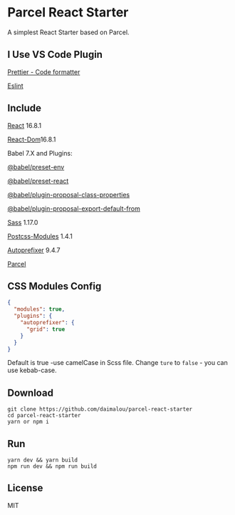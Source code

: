 # Parcel React Starter

A simplest React Starter based on Parcel.


## I Use VS Code Plugin

[Prettier - Code formatter](https://marketplace.visualstudio.com/items?itemName=esbenp.prettier-vscode)

[Eslint](https://marketplace.visualstudio.com/items?itemName=dbaeumer.vscode-eslint)

## Include

[React](https://reactjs.org) 16.8.1

[React-Dom](https://reactjs.org)16.8.1

Babel 7.X and Plugins:

[@babel/preset-env](https://babeljs.io/docs/en/babel-preset-env)

[@babel/preset-react](https://babeljs.io/docs/en/babel-preset-react)

[@babel/plugin-proposal-class-properties](https://babeljs.io/docs/en/babel-plugin-proposal-class-properties)

[@babel/plugin-proposal-export-default-from](https://babeljs.io/docs/en/babel-plugin-proposal-export-default-from)

[Sass](https://sass-lang.com/install) 1.17.0

[Postcss-Modules](https://github.com/css-modules/postcss-modules) 1.4.1

[Autoprefixer](https://github.com/postcss/autoprefixer) 9.4.7

[Parcel](https://parceljs.org/)

## CSS Modules Config
```json
{
  "modules": true,
  "plugins": {
    "autoprefixer": {
      "grid": true
    }
  }
}
```
Default is true -use camelCase in Scss file.
Change `ture` to `false` - you can use kebab-case.

## Download
```
git clone https://github.com/daimalou/parcel-react-starter 
cd parcel-react-starter 
yarn or npm i
```
## Run
```
yarn dev && yarn build
npm run dev && npm run build
```

## License
MIT
